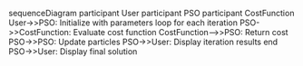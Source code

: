 sequenceDiagram
    participant User
    participant PSO
    participant CostFunction
    User->>PSO: Initialize with parameters
    loop for each iteration
        PSO->>CostFunction: Evaluate cost function
        CostFunction-->>PSO: Return cost
        PSO->>PSO: Update particles
        PSO->>User: Display iteration results
    end
    PSO->>User: Display final solution